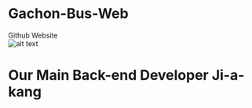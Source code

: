 # Gachon-Bus-Web
Github Website </br>
![alt text](https://avatars2.githubusercontent.com/u/45937750?s=460&v=4)</br>
<h1>Our Main Back-end Developer Ji-a-kang</h1>
